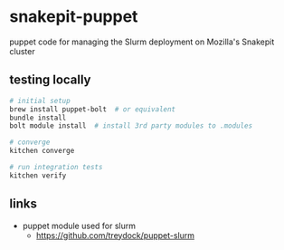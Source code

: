 # snakepit-puppet

puppet code for managing the Slurm deployment on Mozilla's Snakepit cluster

## testing locally

```bash
# initial setup
brew install puppet-bolt  # or equivalent
bundle install
bolt module install  # install 3rd party modules to .modules

# converge
kitchen converge

# run integration tests
kitchen verify
```

## links

- puppet module used for slurm
  - https://github.com/treydock/puppet-slurm
